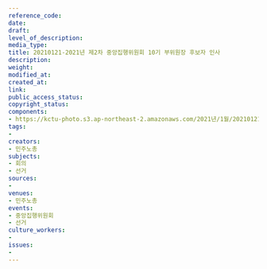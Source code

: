 ```yaml
---
reference_code: 
date: 
draft: 
level_of_description: 
media_type: 
title: 20210121-2021년 제2차 중앙집행위원회 10기 부위원장 후보자 인사
description: 
weight: 
modified_at: 
created_at: 
link: 
public_access_status: 
copyright_status: 
components:
- https://kctu-photo.s3.ap-northeast-2.amazonaws.com/2021년/1월/20210121-2021년+제2차+중앙집행위원회+10기+부위원장+후보자+인사/_1DX7508.jpg
tags:
- 
creators:
- 민주노총
subjects:
- 회의
- 선거
sources:
- 
venues:
- 민주노총
events:
- 중앙집행위원회
- 선거
culture_workers:
- 
issues:
- 
---
```

